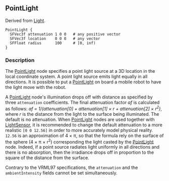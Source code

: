 ## PointLight

Derived from [Light](light.md).

```
PointLight {
  SFVec3f attenuation 1 0 0   # any positive vector
  SFVec3f location    0 0 0   # any vector
  SFFloat radius      100     # [0, inf)
}
```

### Description

The [PointLight](#pointlight) node specifies a point light source at a 3D location in the local coordinate system.
A point light source emits light equally in all directions.
It is possible to put a [PointLight](#pointlight) on board a mobile robot to have the light move with the robot.

A [PointLight](#pointlight) node's illumination drops off with distance as specified by three `attenuation` coefficients.
The final attenuation factor *af* is calculated as follows: *af = 1/(attenuation[0] + attenuation[1] &times; r + attenuation[2] &times; r<sup>2</sup>)*, where *r* is the distance from the light to the surface being illuminated.
The default is no attenuation.
When [PointLight](#pointlight) nodes are used together with [LightSensor](lightsensor.md), it is recommended to change the default attenuation to a more realistic `[0 0 12.56]` in order to more accurately model physical reality.
`12.56` is an approximation of 4 &times; &pi;, so that the formula rely on the surface of the sphere (4 &times; &pi; &times; r<sup>2</sup>) corresponding the light casted by the [PointLight](#pointlight) node.
Indeed, if a point source radiates light uniformly in all directions and there is no absorption, then the irradiance drops off in proportion to the square of the distance from the surface.

Contrary to the VRML97 specifications, the `attenuation` and the `ambientIntensity` fields cannot be set simultaneously.
